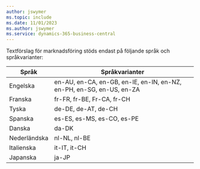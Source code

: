 ```yaml
---
author: jswymer
ms.topic: include
ms.date: 11/01/2023
ms.author: jswymer
ms.service: dynamics-365-business-central
---
```

Textförslag för marknadsföring stöds endast på följande språk och språkvarianter:

|Språk|Språkvarianter|
|-|-|
|Engelska|en-AU, en-CA, en-GB, en-IE, en-IN, en-NZ, en-PH, en-SG, en-US, en-ZA|
|Franska|fr-FR, fr-BE, Fr-CA, fr-CH|
|Tyska|de-DE, de-AT, de-CH|
|Spanska |es-ES, es-MS, es-CO, es-PE|
|Danska|da-DK|
|Nederländska|nl-NL, nl-BE|
|Italienska|it-IT, it-CH|
|Japanska|ja-JP|
